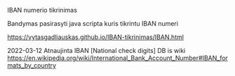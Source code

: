 IBAN numerio tikrinimas

Bandymas pasirasyti java scripta kuris tikrintu IBAN numeri


https://vytasgadliauskas.github.io/IBAN-tikrinimas/IBAN.html

2022-03-12    Atnaujinta IBAN [National check digits]  DB is wiki 
https://en.wikipedia.org/wiki/International_Bank_Account_Number#IBAN_formats_by_country
	
